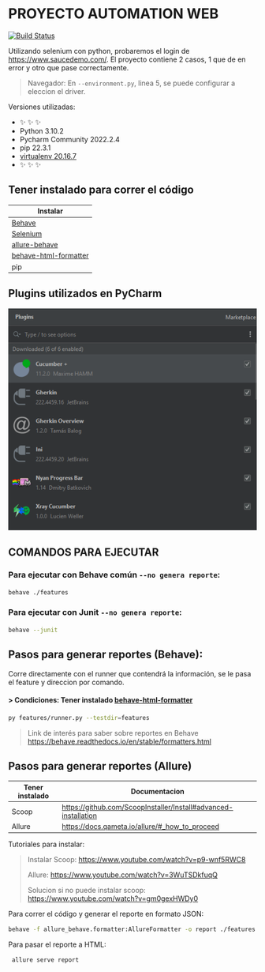 # PROYECTO AUTOMATION WEB
[![Build Status](https://travis-ci.org/joemccann/dillinger.svg?branch=master)](https://travis-ci.org/joemccann/dillinger)

Utilizando selenium con python, probaremos el login de https://www.saucedemo.com/.
El proyecto contiene 2 casos, 1 que de en error y otro que pase correctamente.

> Navegador: En `--environment.py`, linea 5, se puede configurar a eleccion el driver.

Versiones utilizadas:
- ✨ ✨ ✨
- Python 3.10.2
- Pycharm Community 2022.2.4
- pip 22.3.1
- [virtualenv 20.16.7]
- ✨ ✨ ✨


## Tener instalado para correr el código

| Instalar                |
|-------------------------|
| [Behave]                |
| [Selenium]              |
| [allure-behave]         |
| [behave-html-formatter] |
| pip                     | 
## Plugins utilizados en PyCharm

![img.png](docs/img/img.png)
 ## COMANDOS PARA EJECUTAR

### Para ejecutar con Behave común `--no genera reporte`:
```sh
behave ./features
```

### Para ejecutar con Junit `--no genera reporte`:
```sh
behave --junit 
```

## Pasos para generar reportes (Behave):
Corre directamente con el runner que contendrá la información, se le pasa el feature y direccion por comando.

#### > Condiciones: Tener instalado [behave-html-formatter]

```sh
py features/runner.py --testdir=features
```
 
> Link de interés para saber sobre reportes en Behave https://behave.readthedocs.io/en/stable/formatters.html

## Pasos para generar reportes (Allure)


| Tener instalado | Documentacion                                                   |
|-----------------|-----------------------------------------------------------------|
| Scoop           | https://github.com/ScoopInstaller/Install#advanced-installation |
| Allure          | https://docs.qameta.io/allure/#_how_to_proceed                  |
Tutoriales para instalar:
> Instalar Scoop: https://www.youtube.com/watch?v=p9-wnf5RWC8
> 
>Allure: https://www.youtube.com/watch?v=3WuTSDkfuqQ
> 
> Solucion si no puede instalar scoop: https://www.youtube.com/watch?v=gm0gexHWDy0
> 




Para correr el código y generar el reporte en formato JSON:


```sh
behave -f allure_behave.formatter:AllureFormatter -o report ./features
```

Para pasar el reporte a HTML:
```sh
 allure serve report
 ```



[//]: # (These are reference links used in the body of this note and get stripped out when the markdown processor does its job. There is no need to format nicely because it shouldn't be seen. Thanks SO - http://stackoverflow.com/questions/4823468/store-comments-in-markdown-syntax)

[Behave]: <https://pypi.org/project/behave/>
[Selenium]: <https://pypi.org/project/selenium/>
[allure-behave]: <https://pypi.org/project/allure-behave/>
[behave-html-formatter]: <https://pypi.org/project/behave-html-formatter/>
[virtualenv 20.16.7]: <https://pypi.org/project/virtualenv/>